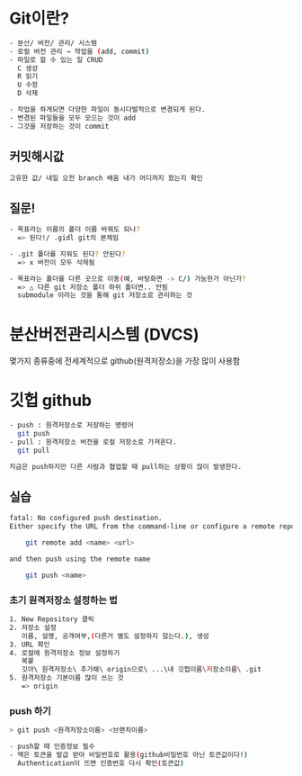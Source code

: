 # Git이란?

```bash
- 분산/ 버전/ 관리/ 시스템
- 로컬 버전 관리 → 작업을 (add, commit)
- 파일로 할 수 있는 일 CRUD
  C 생성
  R 읽기
  U 수정
  D 삭제

- 작업을 하게되면 다양한 파일이 동시다발적으로 변경되게 된다.
- 변경된 파일들을 모두 모으는 것이 add
- 그것을 저장하는 것이 commit
```

## 커밋해시값

```bash
고유한 값/ 내일 오전 branch 배움 내가 어디까지 왔는지 확인
```

## 질문!

```bash
- 목표라는 이름의 폴더 이름 바꿔도 되나?
  => 된다!/ .gidl git의 본체임

- .git 폴더를 지워도 된다? 안된다?
  => x 버전이 모두 삭제됨

- 목표라는 폴더를 다른 곳으로 이동(예, 바탕화면 -> C/) 가능한가 아닌가?
  => △ 다른 git 저장소 폴더 하위 폴더면.. 안됨
  submodule 이라는 것을 통해 git 저장소로 관리하는 것
```

# 분산버전관리시스템 (DVCS)

몇가지 종류중에 전세계적으로 github(원격저장소)을 가장 많이 사용함

# 깃헙 github

```bash
- push : 원격저장소로 저장하는 명령어
  git push
- pull : 원격저장소 버전을 로컬 저장소로 가져온다.
  git pull

지금은 push하지만 다른 사람과 협업할 때 pull하는 상황이 많이 발생한다.
```

## 실습

```bash
fatal: No configured push destination.
Either specify the URL from the command-line or configure a remote repository using

    git remote add <name> <url>

and then push using the remote name

    git push <name>
```

### 초기 원격저장소 설정하는 법

```bash
1. New Repository 클릭
2. 저장소 설정
   이름, 설명, 공개여부,(다른거 별도 설정하지 않는다.), 생성
3. URL 확인
4. 로컬에 원격저장소 정보 설정하기
   복붙
   깃아\ 원격저장소\ 추가해\ origin으로\ ...\내 깃헙이름\저장소이름\ .git
5. 원격저장소 기본이름 많이 쓰는 것
   => origin
```

### push 하기

```bash
> git push <원격저장소이름> <브랜치이름>

- push할 때 인증정보 필수
- 맥은 토큰을 발급 받아 비밀번호로 활용(github비밀번호 아닌 토큰값이다!)
  Authentication이 뜨면 인증번호 다시 확인(토큰값)
```
